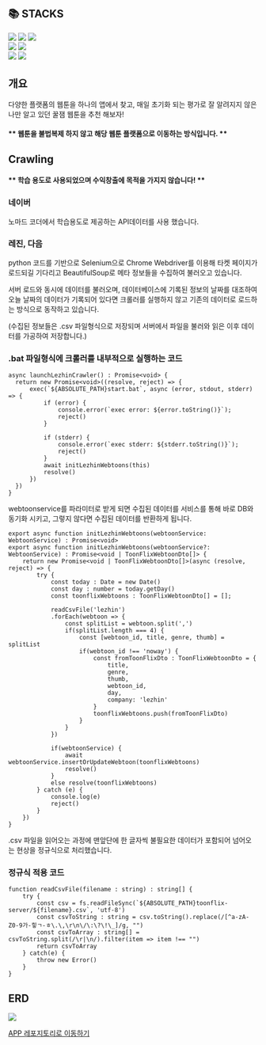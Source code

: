 <h2>📚 STACKS</h2>
<div>
  <img src="https://img.shields.io/badge/typescript-3178C6?style=for-the-badge&logo=typescript&logoColor=white"> <img src="https://img.shields.io/badge/nestjs-E0234E?style=for-the-badge&logo=nestjs&logoColor=white"> <img src="https://img.shields.io/badge/python-3776AB?style=for-the-badge&logo=python&logoColor=white">  
</div>  
<div>  
    <img src="https://img.shields.io/badge/mysql-4479A1?style=for-the-badge&logo=mysql&logoColor=white"> <img src="https://img.shields.io/badge/typeorm-2D3748?style=for-the-badge">  
</div>   
<div>  
    <img src="https://img.shields.io/badge/selenium-43B02A?style=for-the-badge&logo=selenium&logoColor=white"> <img src="https://img.shields.io/badge/beautifulsoup-important?style=for-the-badge&logo=beautifulsoup&logoColor=white">   
</div>   

## 개요  

다양한 플랫폼의 웹툰을 하나의 앱에서 찾고, 매일 초기화 되는 평가로 잘 알려지지 않은 나만 알고 있던 꿀잼 웹툰을 추천 해보자!    

#### ** 웹툰을 불법복제 하지 않고 해당 웹툰 플랫폼으로 이동하는 방식입니다. **  

## Crawling  

#### ** 학습 용도로 사용되었으며 수익창출에 목적을 가지지 않습니다! **  

<h3>네이버</h3>  
  노마드 코더에서 학습용도로 제공하는 API데이터를 사용 했습니다.  
<h3>레진, 다음</h3>  
  python 코드를 기반으로 Selenium으로 Chrome Webdriver를 이용해 타켓 페이지가 로드되길 기다리고 BeautifulSoup로 메타 정보들을 수집하여 불러오고 있습니다.  

서버 로드와 동시에 데이터를 불러오며, 데이터베이스에 기록된 정보의 날짜를 대조하여 오늘 날짜의 데이터가 기록되어 있다면 크롤러를 실행하지 않고 기존의 데이터로 로드하는 방식으로 동작하고 있습니다.  

(수집된 정보들은 .csv 파일형식으로 저장되며 서버에서 파일을 불러와 읽은 이후 데이터를 가공하여 저장합니다.)  

### .bat 파일형식에 크롤러를 내부적으로 실행하는 코드  

```
async launchLezhinCrawler() : Promise<void> {
  return new Promise<void>((resolve, reject) => {
      exec(`${ABSOLUTE_PATH}start.bat`, async (error, stdout, stderr) => {
          if (error) {
              console.error(`exec error: ${error.toString()}`);
              reject()
          }

          if (stderr) {
              console.error(`exec stderr: ${stderr.toString()}`);
              reject()
          }
          await initLezhinWebtoons(this)
          resolve()
      })
  })
}
```  
webtoonservice를 파라미터로 받게 되면 수집된 데이터를 서비스를 통해 바로 DB와 동기화 시키고, 그렇지 않다면 수집된 데이터를 반환하게 됩니다.  

```
export async function initLezhinWebtoons(webtoonService: WebtoonService) : Promise<void>
export async function initLezhinWebtoons(webtoonService?: WebtoonService) : Promise<void | ToonFlixWebtoonDto[]> {
    return new Promise<void | ToonFlixWebtoonDto[]>(async (resolve, reject) => {
        try {
            const today : Date = new Date()
            const day : number = today.getDay()
            const toonflixWebtoons : ToonFlixWebtoonDto[] = [];
            
            readCsvFile('lezhin')
            .forEach(webtoon => {
                const splitList = webtoon.split(',')
                if(splitList.length === 4) {
                    const [webtoon_id, title, genre, thumb] = splitList
                    if(webtoon_id !== 'noway') {
                        const fromToonFlixDto : ToonFlixWebtoonDto = {
                            title,
                            genre,
                            thumb,
                            webtoon_id,
                            day,
                            company: 'lezhin'
                        }
                        toonflixWebtoons.push(fromToonFlixDto)
                    }
                }
            })

            if(webtoonService) {
                await webtoonService.insertOrUpdateWebtoon(toonflixWebtoons)
                resolve()
            }
            else resolve(toonflixWebtoons)
        } catch (e) {
            console.log(e)
            reject()
        }
    })
}
```

.csv 파일을 읽어오는 과정에 맨앞단에 한 글자씩 불필요한 데이터가 포함되어 넘어오는 현상을 정규식으로 처리했습니다.

### 정규식 적용 코드  

```
function readCsvFile(filename : string) : string[] {
    try {
        const csv = fs.readFileSync(`${ABSOLUTE_PATH}toonflix-server/${filename}.csv`, 'utf-8')
        const csvToString : string = csv.toString().replace(/[^a-zA-Z0-9가-힣ㄱ-ㅎ\.\,\r\n\/\:\?\!\_]/g, "")
        const csvToArray : string[] = csvToString.split(/\r|\n/).filter(item => item !== "")
        return csvToArray
    } catch(e) {
        throw new Error()
    }
}
```  

## ERD

<img src='https://velog.velcdn.com/images/rkdalsdl98/post/c984f8b1-5059-4006-ad56-1444131c1921/image.png'>  

[APP 레포지토리로 이동하기](https://github.com/rkdalsdl98/toonflix)